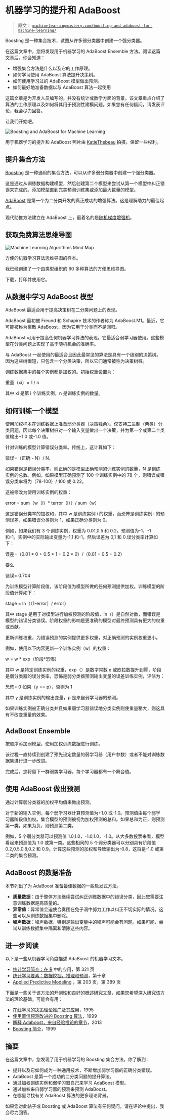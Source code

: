 # 机器学习的提升和 AdaBoost

> 原文： [`machinelearningmastery.com/boosting-and-adaboost-for-machine-learning/`](https://machinelearningmastery.com/boosting-and-adaboost-for-machine-learning/)

Boosting 是一种集合技术，试图从许多弱分类器中创建一个强分类器。

在这篇文章中，您将发现用于机器学习的 AdaBoost Ensemble 方法。阅读这篇文章后，你会知道：

*   增强集合方法是什么以及它的工作原理。
*   如何学习使用 AdaBoost 算法提升决策树。
*   如何使用学习过的 AdaBoost 模型做出预测。
*   如何最好地准备数据以与 AdaBoost 算法一起使用

这篇文章是为开发人员编写的，并没有统计或数学方面的背景。该文章重点介绍了算法的工作原理以及如何将其用于预测性建模问题。如果您有任何疑问，请发表评论，我会尽力回答。

让我们开始吧。

![Boosting and AdaBoost for Machine Learning](img/31a8a431e0d8a245c7f4e0736ccedb79.jpg)

用于机器学习的提升和 AdaBoost
照片由 [KatieThebeau](https://www.flickr.com/photos/katiethebeau/8917329233/) 拍摄，保留一些权利。

## 提升集合方法

[Boosting](https://en.wikipedia.org/wiki/Boosting_(machine_learning)) 是一种通用的集合方法，可以从许多弱分类器中创建一个强分类器。

这是通过从训练数据构建模型，然后创建第二个模型来尝试从第一个模型中纠正错误来完成的。添加模型直到完美预测训练集或添加最大数量的模型。

[AdaBoost](https://en.wikipedia.org/wiki/AdaBoost) 是第一个为二分类开发的真正成功的增强算法。这是理解助力的最佳起点。

现代助推方法建立在 AdaBoost 上，最着名的是[随机梯度增强机](https://en.wikipedia.org/wiki/Gradient_boosting)。

## 获取免费算法思维导图

![Machine Learning Algorithms Mind Map](img/2ce1275c2a1cac30a9f4eea6edd42d61.jpg)

方便的机器学习算法思维导图的样本。

我已经创建了一个由类型组织的 60 多种算法的方便思维导图。

下载，打印并使用它。

## 从数据中学习 AdaBoost 模型

AdaBoost 最适合用于提高决策树在二分类问题上的表现。

AdaBoost 最初被 Freund 和 Schapire 技术的作者称为 AdaBoost.M1。最近，它可能被称为离散 AdaBoost，因为它用于分类而不是回归。

AdaBoost 可用于提高任何机器学习算法的表现。它最适合弱学习器使用。这些模型在分类问题上实现了高于随机机会的准确率。

与 AdaBoost 一起使用的最适合且因此最常见的算法是具有一个级别的决策树。因为这些树很短，只包含一个分类决策，所以它们通常被称为决策树桩。

训练数据集中的每个实例都是加权的。初始权重设置为：

重量（xi）= 1 / n

其中 xi 是第 i 个训练实例，n 是训练实例的数量。

## 如何训练一个模型

使用加权样本在训练数据上准备弱分类器（决策残余）。仅支持二进制（两类）分类问题，因此每个决策树桩对一个输入变量做出一个决策，并为第一个或第二个类值输出+1.0 或-1.0 值。

针对训练的模型计算错误分类率。传统上，这计算如下：

错误=（正确 - N）/ N.

如果错误是错误分类率，则正确的是模型正确预测的训练实例的数量，N 是训练实例的总数。例如，如果模型正确预测了 100 个训练实例中的 78 个，则错误或错误分类率将为（78-100）/ 100 或 0.22。

这被修改为使用训练实例的权重：

error = sum（w（i）* terror（i））/ sum（w）

这是错误分类率的加权和，其中 w 是训练实例 i 的权重，而恐怖是训练实例 i 的预测误差，如果错误分类则为 1，如果正确分类则为 0。

例如，如果我们有 3 个训练实例，权重为 0.01,0.5 和 0.2。预测值为-1，-1 和-1，实例中的实际输出变量为-1,1 和-1，然后误差为 0,1 和 0.误分类率计算如下：

误差=（0.01 * 0 + 0.5 * 1 + 0.2 * 0）/（0.01 + 0.5 + 0.2）

要么

错误= 0.704

为训练模型计算阶段值，该阶段值为模型所做的任何预测提供加权。训练模型的阶段值计算如下：

stage = ln（（1-error）/ error）

其中 stage 是用于对模型进行加权预测的阶段值，ln（）是自然对数，而错误是模型的错误分类错误。阶段权重的影响是更准确的模型对最终预测具有更大的权重或贡献。

更新训练权重，为错误预测的实例提供更多权重，对正确预测的实例权重更小。

例如，使用以下内容更新一个训练实例（w）的权重：

w = w * exp（阶段*恐怖）

其中 w 是特定训练实例的权重，exp（）是数字常数 e 或欧拉数提升到幂，阶段是弱分类器的误分类率，恐怖是弱分类器预测输出变量的误差训练实例，评估为：

恐怖= 0 如果（y == p），否则为 1

其中 y 是训练实例的输出变量，p 是来自弱学习器的预测。

如果训练实例被正确分类并且如果弱学习器错误地分类实例则使重量稍大，则这具有不改变重量的效果。

## AdaBoost Ensemble

按顺序添加弱模型，使用加权训练数据进行训练。

该过程一直持续到创建了预先设定数量的弱学习器（用户参数）或者不能对训练数据集进行进一步改进。

完成后，您将留下一群弱势学习器，每个学习器都有一个舞台值。

## 使用 AdaBoost 做出预测

通过计算弱分类器的加权平均值来做出预测。

对于新的输入实例，每个弱学习器计算预测值为+1.0 或-1.0。预测值由每个弱学习器阶段值加权。集合模型的预测被视为加权预测的总和。如果总和为正，则预测第一类，如果为负，则预测第二类。

例如，5 个弱分类器可以预测值 1.0,1.0，-1.0,1.0，-1.0。从大多数投票来看，模型看起来预测值为 1.0 或第一类。这些相同的 5 个弱分类器可以分别具有阶段值 0.2,0.5,0.8,0.2 和 0.9。计算这些预测的加权和导致输出为-0.8，这将是-1.0 或第二类的集合预测。

## AdaBoost 的数据准备

本节列出了为 AdaBoost 准备最佳数据的一些启发式方法。

*   **质量数据**：由于整体方法继续尝试纠正训练数据中的错误分类，因此您需要注意训练数据是高质量的。
*   **异常值**：异常值会迫使合奏团在兔子洞中努力工作以纠正不切实际的情况。这些可以从训练数据集中删除。
*   **噪声数据**：噪声数据，特别是输出变量中的噪声可能会有问题。如果可能，尝试从训练数据集中隔离和清除这些内容。

## 进一步阅读

以下是一些从机器学习角度描述 AdaBoost 的机器学习文本。

*   [统计学习简介：在 R](http://www.amazon.com/dp/1461471370?tag=inspiredalgor-20) 中的应用，第 321 页
*   [统计学习要素：数据挖掘，推理和预测](http://www.amazon.com/dp/0387848576?tag=inspiredalgor-20)，第十章
*   [Applied Predictive Modeling](http://www.amazon.com/dp/1461468485?tag=inspiredalgor-20) ，第 203 页，第 389 页

下面是一些关于该方法的开创性和良好的概述研究文章，如果您希望深入研究该方法的理论基础，可能会有用：

*   [在线学习的决策理论推广及其应用](http://link.springer.com/chapter/10.1007/3-540-59119-2_166#page-1)，1995
*   [使用置信预测改进的 Boosting 算法](http://link.springer.com/article/10.1023/A:1007614523901)，1999
*   [解释 Adaboost，来自经验推论的章节](http://link.springer.com/chapter/10.1007/978-3-642-41136-6_5)，2013
*   [Boosting 简介](http://www.site.uottawa.ca/~stan/csi5387/boost-tut-ppr.pdf)，1999

## 摘要

在这篇文章中，您发现了用于机器学习的 Boosting 集合方法。你了解到：

*   提升以及它如何成为一种通用技术，不断增加弱学习器的正确分类错误。
*   AdaBoost 是第一个成功的二分类问题的提升算法。
*   通过加权训练实例和弱学习器自己来学习 AdaBoost 模型。
*   通过加权来自弱学习器的预测来预测 AdaBoost。
*   在哪里寻找有关 AdaBoost 算法的更多理论背景。

如果您对此帖子或 Boosting 或 AdaBoost 算法有任何疑问，请在评论中提出，我会尽力回答。